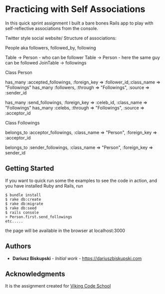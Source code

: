 #  Practicing with Self Associations

In this quick sprint assignment I built a bare bones Rails app to play with self-reflective associations from the console.

Twitter style social website/ Structure of associations:

People aka followers, followed_by, following

Table -> Person - who can be follower
Table -> Person - here the same guy can be followed
JoinTable -> followings

Class Person

has_many :accepted_followings, :foreign_key => :follower_id,:class_name => "Followings"
has_many :followers, :through => "Followings", :source => :sender_id

has_many :send_followings, :foreign_key => :celeb_id, :class_name => "Followings"
has_many :celebs, :through => "Followings", :source => :acceptor_id

Class Followings

belongs_to :acceptor_followings, :class_name => "Person", :foreign_key => :acceptor_id

belongs_to :sender_followings, :class_name => "Person", :foreign_key => sender_id


## Getting Started

If you want to quick run some the examples to see the code in action, and you have installed Ruby and Rails, run
```
$ bundle install
$ rake db:create
$ rake db:migrate
$ rake db:seed
$ rails console
> Person.first.send_followings
etc.....
```

the page will be available in the browser at localhost:3000

## Authors

* **Dariusz Biskupski** - *Initial work* - https://dariuszbiskupski.com


## Acknowledgments

It is the assignment created for [Viking Code School](https://www.vikingcodeschool.com/)
